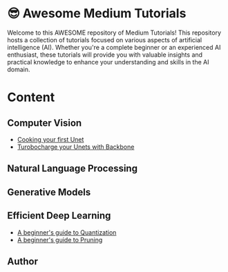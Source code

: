 # 😎 Awesome Medium Tutorials

Welcome to this AWESOME repository of Medium Tutorials! This repository hosts a collection of tutorials focused on various aspects of artificial intelligence (AI). Whether you're a complete beginner or an experienced AI enthusiast, these tutorials will provide you with valuable insights and practical knowledge to enhance your understanding and skills in the AI domain.

# Content

## Computer Vision
- [Cooking your first Unet](https://github.com/FrancoisPorcher/awesome-medium-tutorials/tree/main/0001%20-%20unet)
- [Turobocharge your Unets with Backbone]()

## Natural Language Processing

## Generative Models

## Efficient Deep Learning
- [A beginner's guide to Quantization](https://github.com/FrancoisPorcher/awesome-medium-tutorials/tree/main/0002%20-%20quantization)
- [A beginner's guide to Pruning](https://github.com/FrancoisPorcher/awesome-medium-tutorials/tree/main/0003%20-%20pruning)

## Author

